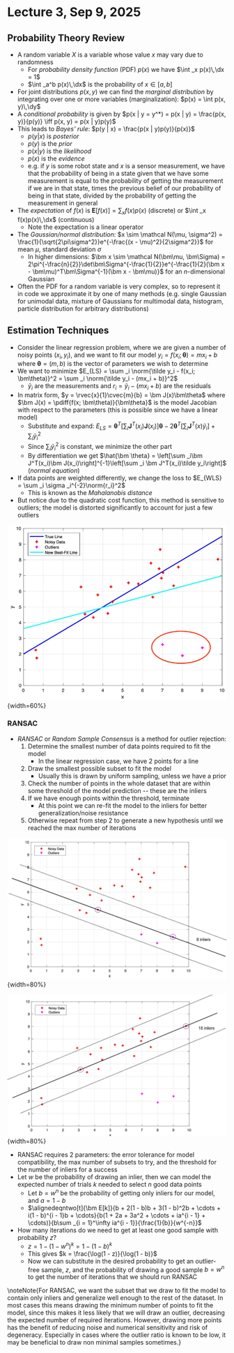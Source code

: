 # Lecture 3, Sep 9, 2025

## Probability Theory Review

* A random variable $X$ is a variable whose value $x$ may vary due to randomness
	* For *probability density function* (PDF) $p(x)$ we have $\int _x p(x)\,\dx = 1$
	* $\int _a^b p(x)\,\dx$ is the probability of $x \in [a, b]$
* For joint distributions $p(x, y)$ we can find the *marginal distribution* by integrating over one or more variables (marginalization): $p(x) = \int p(x, y)\,\dy$
* A *conditional probability* is given by $p(x | y = y^*) = p(x | y) = \frac{p(x, y)}{p(y)} \iff p(x, y) = p(x | y)p(y)$
* This leads to *Bayes' rule*: $p(y | x) = \frac{p(x | y)p(y)}{p(x)}$
	* $p(y | x)$ is *posterior*
	* $p(y)$ is the *prior*
	* $p(x | y)$ is the *likelihood*
	* $p(x)$ is the *evidence*
	* e.g. if $y$ is some robot state and $x$ is a sensor measurement, we have that the probability of being in a state given that we have some measurement is equal to the probability of getting the measurement if we are in that state, times the previous belief of our probability of being in that state, divided by the probability of getting the measurement in general
* The *expectation* of $f(x)$ is $\bm E[f(x)] = \sum _x f(x)p(x)$ (discrete) or $\int _x f(x)p(x)\,\dx$ (continuous)
	* Note the expectation is a linear operator
* The *Gaussian/normal distribution*: $x \sim \mathcal N(\mu, \sigma^2) = \frac{1}{\sqrt{2\pi\sigma^2}}e^{-\frac{(x - \mu)^2}{2\sigma^2}}$ for mean $\mu$, standard deviation $\sigma$
	* In higher dimensions: $\bm x \sim \mathcal N(\bm\mu, \bm\Sigma) = 2\pi^{-\frac{n}{2}}\det\bm\Sigma^{-\frac{1}{2}}e^{-\frac{1}{2}(\bm x - \bm\mu)^T\bm\Sigma^{-1}(\bm x - \bm\mu)}$ for an $n$-dimensional Gaussian
* Often the PDF for a random variable is very complex, so to represent it in code we approximate it by one of many methods (e.g. single Gaussian for unimodal data, mixture of Gaussians for multimodal data, histogram, particle distribution for arbitrary distributions)

## Estimation Techniques

* Consider the linear regression problem, where we are given a number of noisy points $(x_i, y_i)$, and we want to fit our model $y_i = f(x_i; \bm\theta) = mx_i + b$ where $\bm\theta = (m, b)$ is the vector of parameters we wish to determine
* We want to minimize $E_{LS} = \sum _i \norm{\tilde y_i - f(x_i; \bm\theta)}^2 = \sum _i \norm{\tilde y_i - (mx_i + b)}^2$
	* $\tilde y_i$ are the measurements and $r_i = \tilde y_i - (mx_i + b)$ are the residuals
* In matrix form, $y = \rvec{x}{1}\cvec{m}{b} = \bm J(x)\bm\theta$ where $\bm J(x) = \pdiff{f(x; \bm\theta)}{\bm\theta}$ is the model Jacobian with respect to the parameters (this is possible since we have a linear model)
	* Substitute and expand: $E_{LS} = \bm\theta^T\left[\sum _i \bm J^T(x_i)\bm J(x_i)\right]\bm\theta - 2\bm\theta^T\left[\sum _i\bm J^T(x)\tilde y_i\right] + \sum _i \tilde y_i^2$
	* Since $\sum _i \tilde y_i^2$ is constant, we minimize the other part
	* By differentiation we get $\hat{\bm \theta} = \left[\sum _i\bm J^T(x_i)\bm J(x_i)\right]^{-1}\left[\sum _i \bm J^T(x_i)\tilde y_i\right]$ (*normal equation*)
* If data points are weighted differently, we change the loss to $E_{WLS} = \sum _i \sigma _i^{-2}\norm{r_i}^2$
	* This is known as the *Mahalanobis distance*
* But notice due to the quadratic cost function, this method is sensitive to outliers; the model is distorted significantly to account for just a few outliers

![Example fit with outliers.](./imgs/lec3_1.png){width=60%}

### RANSAC

* *RANSAC* or *Random Sample Consensus* is a method for outlier rejection:
	1. Determine the smallest number of data points required to fit the model
		* In the linear regression case, we have 2 points for a line
	2. Draw the smallest possible subset to fit the model
		* Usually this is drawn by uniform sampling, unless we have a prior
	3. Check the number of points in the whole dataset that are within some threshold of the model prediction -- these are the inliers
	4. If we have enough points within the threshold, terminate
		* At this point we can re-fit the model to the inliers for better generalization/noise resistance
	5. Otherwise repeat from step 2 to generate a new hypothesis until we reached the max number of iterations

![RANSAC on example data: incorrect hypothesis (containing an outlier) resulting in a model that captures very few data points.](./imgs/lec3_2.png){width=80%}

![RANSAC on example data: correct hypothesis resulting in a model that captures most data points and rejects all outliers.](./imgs/lec3_3.png){width=80%}

* RANSAC requires 2 parameters: the error tolerance for model compatibility, the max number of subsets to try, and the threshold for the number of inliers for a success
* Let $w$ be the probability of drawing an inlier, then we can model the expected number of trials $k$ needed to select $n$ good data points
	* Let $b = w^n$ be the probability of getting only inliers for our model, and $a = 1 - b$
	* $\alignedeqntwo[t]{\bm E[k]}{b + 2(1 - b)b + 3(1 - b)^2b + \cdots + i(1 - b)^{i - 1}b + \cdots}{b(1 + 2a + 3a^2 + \cdots + ia^{i - 1} + \cdots)}{b\sum _{i = 1}^\infty ia^{i - 1}}{\frac{1}{b}}{w^{-n}}$
* How many iterations do we need to get at least one good sample with probability $z$?
	* $z = 1 - (1 - w^n)^k = 1 - (1 - b)^k$
	* This gives $k = \frac{\log(1 - z)}{\log(1 - b)}$
	* Now we can substitute in the desired probability to get an outlier-free sample, $z$, and the probability of drawing a good sample $b = w^n$ to get the number of iterations that we should run RANSAC

\noteNote{For RANSAC, we want the subset that we draw to fit the model to contain only inliers and generalize well enough to the rest of the dataset. In most cases this means drawing the minimum number of points to fit the model, since this makes it less likely that we will draw an outlier, decreasing the expected number of required iterations. However, drawing more points has the benefit of reducing noise and numerical sensitivity and risk of degeneracy. Especially in cases where the outlier ratio is known to be low, it may be beneficial to draw non minimal samples sometimes.}

